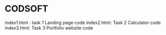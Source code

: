 # CODSOFT
index1.html : task 1 Landing page code
index2.html: Task 2 Calculator code
index3.html: Task 3 Portfolio website code
